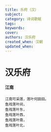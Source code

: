 ```yaml
---
title: 乐府（汉）
subject: 
category: 诗词歌赋
tags: 
keywords: 
cover: 
authors: 汉乐府
created_when: 汉朝
updated_when: 
---
```


# 汉乐府

#### 江南

```
江南可采莲，莲叶何田田。
鱼戏莲叶间，
鱼戏莲叶东，
鱼戏莲叶西，
鱼戏莲叶南，
鱼戏莲叶北，
```
